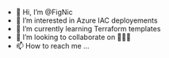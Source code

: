 - 👋 Hi, I’m @FigNic
- 👀 I’m interested in Azure IAC deployements
- 🌱 I’m currently learning Terraform templates
- 💞️ I’m looking to collaborate on 🤷🏽‍♂️
- 📫 How to reach me ...

<!---
FigNic/FigNic is a ✨ special ✨ repository because its `README.md` (this file) appears on your GitHub profile.
You can click the Preview link to take a look at your changes.
--->
